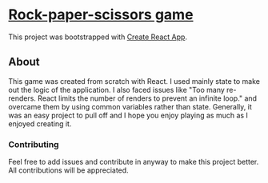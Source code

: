 # [Rock-paper-scissors game](https://rock-paper-scissors-rl95y390z-aztahir20-gmailcom.vercel.app/)

This project was bootstrapped with [Create React App](https://github.com/facebook/create-react-app).

## About
This game was created from scratch with React. I used mainly state
            to make out the logic of the application. I also faced issues like
            "Too many re-renders. React limits the number of renders to prevent
            an infinite loop." and overcame them by using common variables
            rather than state. Generally, it was an easy project to pull off and
            I hope you enjoy playing as much as I enjoyed creating it.

### Contributing
Feel free to add issues and contribute in anyway to make this project better. All contributions will be appreciated.
